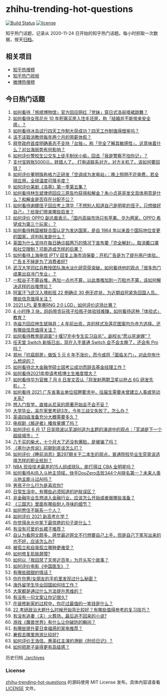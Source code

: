 # zhihu-trending-hot-questions

[![Build Status](https://github.com/justjavac/zhihu-trending-hot-questions/workflows/ci/badge.svg?branch=master)](https://github.com/justjavac/zhihu-trending-hot-questions/actions)
[![license](https://img.shields.io/github/license/justjavac/zhihu-trending-hot-questions)](https://github.com/justjavac/zhihu-trending-hot-questions/blob/master/LICENSE)

知乎热门话题，记录从 2020-11-24 日开始的知乎热门话题。每小时抓取一次数据，按天[归档](./archives)。

## 相关项目

- [知乎热搜榜](https://github.com/justjavac/zhihu-trending-top-search)
- [知乎热门视频](https://github.com/justjavac/zhihu-trending-hot-video)
- [微博热搜榜](https://github.com/justjavac/weibo-trending-hot-search)

## 今日热门话题

<!-- BEGIN -->
<!-- 最后更新时间 Thu Jul 08 2021 06:01:41 GMT+0800 (China Standard Time) -->

1. [如何看待「旅顺博物馆」官方回应网红「党妹」穿日式洛丽塔裙跳舞？](https://www.zhihu.com/question/470365349)
2. [如何看待女孩花光 10
   年积蓄买房入住毛坯房，称「结婚并不能带来安全感」？](https://www.zhihu.com/question/470358346)
3. [如何看待冰岛试行四天工作制大获成功？四天工作制值得借鉴吗？](https://www.zhihu.com/question/470410629)
4. [该不该取消教师每年两个月的带薪休假？](https://www.zhihu.com/question/470469068)
5. [拜登政府首度明确表态不支持「台独」，称「完全了解其敏感性」，这意味着什么？对台海局势有何影响？](https://www.zhihu.com/question/470580147)
6. [如何评价警校生公交车上徒手制伏小偷，回击「我是警察不怕你记」？](https://www.zhihu.com/question/470605067)
7. [支付宝转账5000元，转错人了，
   打电话联系对方，对方关机了，该如何要回钱？](https://www.zhihu.com/question/351571558)
8. [如何评价董明珠称格力正研发「空调成为发电站」：晚上照明不花电费，若全球应用，全球温度可降半度？](https://www.zhihu.com/question/470429897)
9. [如何评价美剧《洛基》第一季第五集？](https://www.zhihu.com/question/469082564)
10. [如何看待林生斌律师回应三原告均获得和解金？朱小贞哥哥发文具体用意是什么？和解金是否存在分配不公？](https://www.zhihu.com/question/469903790)
11. [如何看待谢娜侄子回应考上清华「不想别人知道自己是明星的侄子，只想做好自己」？给我们带来哪些启发？](https://www.zhihu.com/question/470425395)
12. [如何评价 OPPO 副总裁表示，「国内高端市场只有苹果、华为两家，OPPO
    希望成为第三个玩家」？](https://www.zhihu.com/question/470535816)
13. [如何看待韩国被联合国认定为发达国家，是自 1964
    年以来首个国际地位变更的国家，评判标准是什么？](https://www.zhihu.com/question/470588614)
14. [英国为什么坚持在每日确诊超两万的情况下宣布要「完全解封」，取消戴口罩和社交限制？可能造成怎样的后果？](https://www.zhihu.com/question/470082644)
15. [如何看待上海电信 IPTV
    回复上海市消保委：开机广告是为了提升用户体验，广告关不掉是为了消费者好?](https://www.zhihu.com/question/470272548)
16. [武汉大学邓红兵教授团队海水淡化研究获突破，如何看待他的观点「很多热门成果出自冷门专业」？](https://www.zhihu.com/question/470617704)
17. [一粒谷子不算谷堆，再加一点也不算，以此类推加到一万粒也不算，该如何解决这样的谷堆悖论？](https://www.zhihu.com/question/455083603)
18. [阿富汗飞武汉入境航班 22 例确诊 30
    例无症状，为近期自阿紧急回国人员。哪些信息值得关注？](https://www.zhihu.com/question/470593519)
19. [2021 LPL 夏季赛RNG 2:0
    LGD，如何评价这场比赛？](https://www.zhihu.com/question/470681114)
20. [4 小时挣 3
    块，妈妈带贪玩孩子捡瓶子体验钱难赚，如何看待这种「体验式」教育？](https://www.zhihu.com/question/470535137)
21. [寺庙方回应林生斌捐井：4
    年前出资，井的样式及莲花图案均为寺方选择。还有哪些信息值得关注？](https://www.zhihu.com/question/470587142)
22. [如何看待教育部调查“十堰17岁中专生实习自杀”，副校长“愿以死谢罪”？](https://www.zhihu.com/question/470564757)
23. [任天堂 Switch 新版已出，现在入手普通 Switch 会不会太晚了，还会有 Pro
    吗？](https://www.zhihu.com/question/425260879)
24. [郑州「抗癌厨房」做饭 5 元 6
    年不涨价，而今或将「面临关门」，对此你有什么想说的？](https://www.zhihu.com/question/470452348)
25. [如何看待北大金融学硕士因考公成功而辞去基金经理工作？](https://www.zhihu.com/question/470568734)
26. [如何看待2021年申请考核博士生难度增大？](https://www.zhihu.com/question/430374942)
27. [如何看待华为官微 7 月 6 日发文否认「将发射两颗卫星以抢占 6G
    研发先机」？](https://www.zhihu.com/question/470367051)
28. [如何看待 2021
    广东省事业单位招聘要求中，往届生需要未曾建立人事或劳动关系?](https://www.zhihu.com/question/470133715)
29. [想入门哲学，直接从尼采的原著开始会不会不妥？](https://www.zhihu.com/question/465167597)
30. [大学毕业，呆在家里考研3次，今年三战又失败了，怎么办？](https://www.zhihu.com/question/41692093)
31. [英语四级准备充分大概需要多久？](https://www.zhihu.com/question/293706213)
32. [电视剧《叛逆者》播放量爆了吗？](https://www.zhihu.com/question/468364234)
33. [如何评价 6 月 17
    日吴晓波以芜湖创造为主题的演讲中的观点：「芜湖是下一个超级城市」？](https://www.zhihu.com/question/466274708)
34. [八千买的柴犬，十个月大了还没有爆脸，是被骗了吗？](https://www.zhihu.com/question/353006075)
35. [《塞尔达传说》前期到底该怎么打？](https://www.zhihu.com/question/444332434)
36. [如何评价《睡前消息》第297期关于二本生的观点，普通院校毕业生究竟该选择怎样的职业规划？](https://www.zhihu.com/question/470490474)
37. [NBA 现役技术最差的15人组成球队，能打得过 CBA
    全明星吗？](https://www.zhihu.com/question/467877445)
38. [如何看待AI杀入斗地主领域，快手DouZero击败344个AI排名第一？未来人类斗地主能斗过AI吗？](https://www.zhihu.com/question/470431274)
39. [男孩子什么行为是喜欢你?](https://www.zhihu.com/question/459337094)
40. [日常生活中，有哪些必须知道的护肤误区？](https://www.zhihu.com/question/467117508)
41. [非金融毕业生想进入金融行业，应该怎么开始或者做哪些准备？](https://www.zhihu.com/question/34945971)
42. [《三国志》里面有哪些耐人寻味的细节？](https://www.zhihu.com/question/48084045)
43. [如何憋住不联系一个人？](https://www.zhihu.com/question/417595335)
44. [如何评价 2021 新高考化学？](https://www.zhihu.com/question/463845980)
45. [你觉得余光中笔下最惊艳的句子是什么？](https://www.zhihu.com/question/440817750)
46. [有没有可爱的长裙子推荐？](https://www.zhihu.com/question/446771263)
47. [自认为看网文颇多，感觉最近网文不行想要自己上手，但是自己下笔写出来的也不好，应该怎么办?](https://www.zhihu.com/question/462450572)
48. [被孤立和自我孤立哪种更难受？](https://www.zhihu.com/question/468616953)
49. [如何修复肌肤屏障?](https://www.zhihu.com/question/318814504)
50. [如何以「我囚禁了天帝近百年」为开头写个故事？](https://www.zhihu.com/question/436573312)
51. [如何评价电影《中国医生》？](https://www.zhihu.com/question/448519150)
52. [有哪些甜甜的情话？](https://www.zhihu.com/question/460123635)
53. [你在你男/女朋友的手机里发现过什么秘密？](https://www.zhihu.com/question/309282780)
54. [海外留学生毕业回国如何找工作？](https://www.zhihu.com/question/267051114)
55. [大家都是通过什么方法提升思维的？](https://www.zhihu.com/question/468908005)
56. [有没有一句文案让你记很久?](https://www.zhihu.com/question/432213645)
57. [在装修新家的过程中，你花过最值的一笔钱是什么？](https://www.zhihu.com/question/468840855)
58. [22
    考研政治大题什么时候开始背比较好？有哪些值得参考的复习技巧？](https://www.zhihu.com/question/470122007)
59. [有没有追妻（夫）火葬场，最后追不回来的小说?](https://www.zhihu.com/question/468268590)
60. [游戏《魔兽世界》有什么让你破防的瞬间？](https://www.zhihu.com/question/466341366)
61. [有哪些提升夏日幸福感的家电推荐？](https://www.zhihu.com/question/333879590)
62. [暑假去哪里旅游比较好?](https://www.zhihu.com/question/465756199)
63. [如何评价王浩信、惠英红主演的港剧《刑侦日记》？](https://www.zhihu.com/question/463938835)
64. [如何把房子装得更有高级感？](https://www.zhihu.com/question/460724070)

<!-- END -->

历史归档 [./archives](./archives)

### License

[zhihu-trending-hot-questions](https://github.com/justjavac/zhihu-trending-hot-questions)
的源码使用 MIT License 发布。具体内容请查看 [LICENSE](./LICENSE) 文件。
